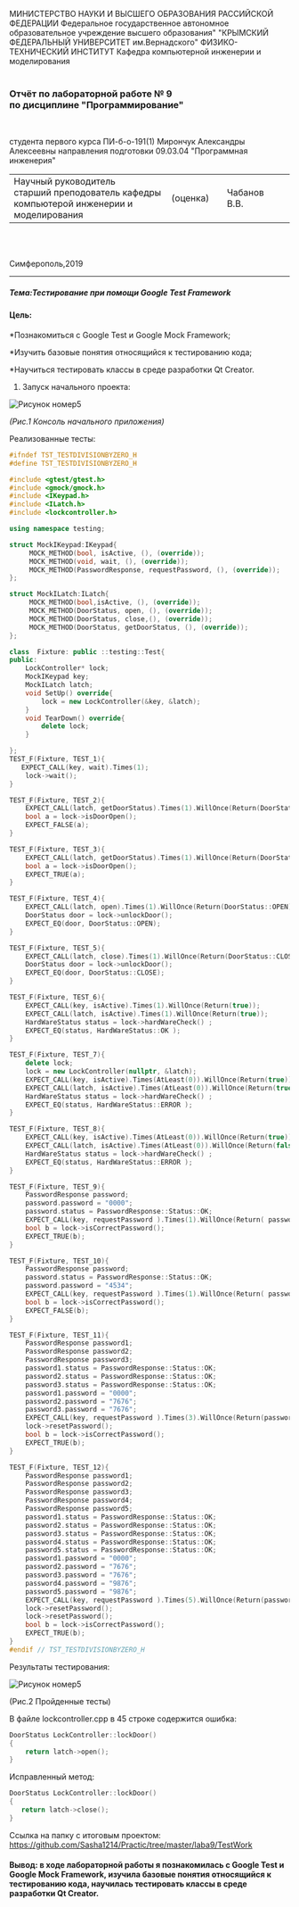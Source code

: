 МИНИСТЕРСТВО НАУКИ И ВЫСШЕГО ОБРАЗОВАНИЯ РАССИЙСКОЙ ФЕДЕРАЦИИ
Федеральное государственное автономное образовательное учреждение высшего образования"
"КРЫМСКИЙ ФЕДЕРАЛЬНЫЙ УНИВЕРСИТЕТ им.Вернадского"
ФИЗИКО-ТЕХНИЧЕСКИЙ ИНСТИТУТ 
Кафедра компьютерной инженерии и моделирования
<br/><br/>

### Отчёт по лабораторной работе № 9 <br/> по дисциплине "Программирование"
<br/>

студента первого курса ПИ-б-о-191(1)
Мирончук Александры Алексеевны
направления подготовки 09.03.04 "Программная инженерия"
<br/>

<table>
<tr><td>Научный руководитель<br/>старший преподователь кафедры<br/>компьютерой инженерии и моделирования<br/>
<td/>(оценка)<td/>
<td/>Чабанов В.В.<td/>
</tr>
</table>
<br/><br/>

Симферополь,2019

***
##### Тема:Тестирование при помощи Google Test Framework
#### Цель: 
*Познакомиться с Google Test и Google Mock Framework;

*Изучить базовые понятия относящийся к тестированию кода;

*Научиться тестировать классы в среде разработки Qt Creator.

1. Запуск начального проекта: 

![Рисунок номер5](https://sun2.43222.userapi.com/vt10olEAMU84jHdt7e9GMdRhJWQeHOMZ5xHNkg/L-nvzHwHY80.jpg)

*(Рис.1 Консоль начального приложения)*

Реализованные тесты:

```cpp
#ifndef TST_TESTDIVISIONBYZERO_H
#define TST_TESTDIVISIONBYZERO_H

#include <gtest/gtest.h>
#include <gmock/gmock.h>
#include <IKeypad.h>
#include <ILatch.h>
#include <lockcontroller.h>

using namespace testing;

struct MockIKeypad:IKeypad{
     MOCK_METHOD(bool, isActive, (), (override));
     MOCK_METHOD(void, wait, (), (override));
     MOCK_METHOD(PasswordResponse, requestPassword, (), (override));
};

struct MockILatch:ILatch{
     MOCK_METHOD(bool,isActive, (), (override));
     MOCK_METHOD(DoorStatus, open, (), (override));
     MOCK_METHOD(DoorStatus, close,(), (override));
     MOCK_METHOD(DoorStatus, getDoorStatus, (), (override));
};

class  Fixture: public ::testing::Test{
public:
    LockController* lock;
    MockIKeypad key;
    MockILatch latch;
    void SetUp() override{
        lock = new LockController(&key, &latch);
    }
    void TearDown() override{
        delete lock;
    }

};
TEST_F(Fixture, TEST_1){
   EXPECT_CALL(key, wait).Times(1);
    lock->wait();
}

TEST_F(Fixture, TEST_2){
    EXPECT_CALL(latch, getDoorStatus).Times(1).WillOnce(Return(DoorStatus::CLOSE));
    bool a = lock->isDoorOpen();
    EXPECT_FALSE(a);
}

TEST_F(Fixture, TEST_3){
    EXPECT_CALL(latch, getDoorStatus).Times(1).WillOnce(Return(DoorStatus::OPEN));
    bool a = lock->isDoorOpen();
    EXPECT_TRUE(a);
}

TEST_F(Fixture, TEST_4){
    EXPECT_CALL(latch, open).Times(1).WillOnce(Return(DoorStatus::OPEN));
    DoorStatus door = lock->unlockDoor();
    EXPECT_EQ(door, DoorStatus::OPEN);
}

TEST_F(Fixture, TEST_5){
    EXPECT_CALL(latch, close).Times(1).WillOnce(Return(DoorStatus::CLOSE));
    DoorStatus door = lock->unlockDoor();
    EXPECT_EQ(door, DoorStatus::CLOSE);
}

TEST_F(Fixture, TEST_6){
    EXPECT_CALL(key, isActive).Times(1).WillOnce(Return(true));
    EXPECT_CALL(latch, isActive).Times(1).WillOnce(Return(true));
    HardWareStatus status = lock->hardWareCheck() ;
    EXPECT_EQ(status, HardWareStatus::OK );
}

TEST_F(Fixture, TEST_7){
    delete lock;
    lock = new LockController(nullptr, &latch);
    EXPECT_CALL(key, isActive).Times(AtLeast(0)).WillOnce(Return(true));
    EXPECT_CALL(latch, isActive).Times(AtLeast(0)).WillOnce(Return(true));
    HardWareStatus status = lock->hardWareCheck() ;
    EXPECT_EQ(status, HardWareStatus::ERROR );
}

TEST_F(Fixture, TEST_8){
    EXPECT_CALL(key, isActive).Times(AtLeast(0)).WillOnce(Return(true));
    EXPECT_CALL(latch, isActive).Times(AtLeast(0)).WillOnce(Return(false));
    HardWareStatus status = lock->hardWareCheck() ;
    EXPECT_EQ(status, HardWareStatus::ERROR );
}

TEST_F(Fixture, TEST_9){
    PasswordResponse password;
    password.password = "0000";
    password.status = PasswordResponse::Status::OK;
    EXPECT_CALL(key, requestPassword ).Times(1).WillOnce(Return( password));
    bool b = lock->isCorrectPassword();
    EXPECT_TRUE(b);
}

TEST_F(Fixture, TEST_10){
    PasswordResponse password;
    password.status = PasswordResponse::Status::OK;
    password.password = "4534";
    EXPECT_CALL(key, requestPassword ).Times(1).WillOnce(Return( password));
    bool b = lock->isCorrectPassword();
    EXPECT_FALSE(b);
}

TEST_F(Fixture, TEST_11){
    PasswordResponse password1;
    PasswordResponse password2;
    PasswordResponse password3;
    password1.status = PasswordResponse::Status::OK;
    password2.status = PasswordResponse::Status::OK;
    password3.status = PasswordResponse::Status::OK;
    password1.password = "0000";
    password2.password = "7676";
    password3.password = "7676";
    EXPECT_CALL(key, requestPassword ).Times(3).WillOnce(Return(password1)).WillOnce(Return(password2)).WillOnce(Return(password3));
    lock->resetPassword();
    bool b = lock->isCorrectPassword();
    EXPECT_TRUE(b);
}

TEST_F(Fixture, TEST_12){
    PasswordResponse password1;
    PasswordResponse password2;
    PasswordResponse password3;
    PasswordResponse password4;
    PasswordResponse password5;
    password1.status = PasswordResponse::Status::OK;
    password2.status = PasswordResponse::Status::OK;
    password3.status = PasswordResponse::Status::OK;
    password4.status = PasswordResponse::Status::OK;
    password5.status = PasswordResponse::Status::OK;
    password1.password = "0000";
    password2.password = "7676";
    password3.password = "7676";
    password4.password = "9876";
    password5.password = "9876";
    EXPECT_CALL(key, requestPassword ).Times(5).WillOnce(Return(password1)).WillOnce(Return(password2)).WillOnce(Return(password3)).WillOnce(Return(password4)).WillOnce(Return(password5));
    lock->resetPassword();
    lock->resetPassword();
    bool b = lock->isCorrectPassword();
    EXPECT_TRUE(b);
}
#endif // TST_TESTDIVISIONBYZERO_H
```


Результаты тестирования:

![Рисунок номер5](https://sun3.43222.userapi.com/XUbanBwMh6fKPMQohiV_YMf8nvcD4jjzFHYW4g/p88pHX_tKyo.jpg)

(Рис.2 Пройденные тесты)

В файле lockcontroller.cpp в 45 строке содержится ошибка:

```cpp
DoorStatus LockController::lockDoor()
{
    return latch->open();
}
```
Исправленный метод:

 ```cpp
 DoorStatus LockController::lockDoor()
{
    return latch->close();
}
```
Ссылка на папку с итоговым проектом: https://github.com/Sasha1214/Practic/tree/master/laba9/TestWork

#### Вывод: в ходе лабораторной работы я познакомилась с Google Test и Google Mock Framework, изучила базовые понятия относящийся к тестированию кода, научилась тестировать классы в среде разработки Qt Creator.
